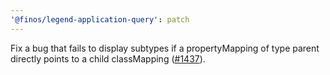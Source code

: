 ```yaml
---
'@finos/legend-application-query': patch
---
```


Fix a bug that fails to display subtypes if a propertyMapping of type parent directly points to a child classMapping ([#1437](https://github.com/finos/legend-studio/issues/1437)).
